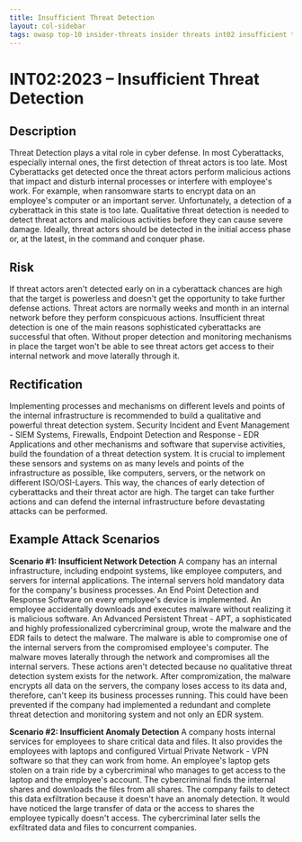 ```yaml
---
title: Insufficient Threat Detection
layout: col-sidebar
tags: owasp top-10 insider-threats insider threats int02 insufficient threat detection
---
```


# INT02:2023 – Insufficient Threat Detection

## Description
Threat Detection plays a vital role in cyber defense.
In most Cyberattacks, especially internal ones, the first detection of threat actors is too late.
Most Cyberattacks get detected once the threat actors perform malicious actions that impact and disturb internal processes or interfere with employee's work.
For example, when ransomware starts to encrypt data on an employee's computer or an important server.
Unfortunately, a detection of a cyberattack in this state is too late.
Qualitative threat detection is needed to detect threat actors and malicious activities before they can cause severe damage.
Ideally, threat actors should be detected in the initial access phase or, at the latest, in the command and conquer phase.

## Risk
If threat actors aren't detected early on in a cyberattack chances are high that the target is powerless and doesn't get the opportunity to take further defense actions.
Threat actors are normally weeks and month in an internal network before they perform conspicuous actions.
Insufficient threat detection is one of the main reasons sophisticated cyberattacks are successful that often.
Without proper detection and monitoring mechanisms in place the target won't be able to see threat actors get access to their internal network and move laterally through it.

## Rectification
Implementing processes and mechanisms on different levels and points of the internal infrastructure is recommended to build a qualitative and powerful threat detection system.
Security Incident and Event Management - SIEM Systems, Firewalls, Endpoint Detection and Response - EDR Applications and other mechanisms and software that supervise activities, build 
the foundation of a threat detection system.
It is crucial to implement these sensors and systems on as many levels and points of the infrastructure as possible, like computers, servers, or the network on 
different ISO/OSI-Layers.
This way, the chances of early detection of cyberattacks and their threat actor are high. The target can take further actions and can defend the internal infrastructure before 
devastating attacks can be performed.

## Example Attack Scenarios
**Scenario #1: Insufficient Network Detection**
A company has an internal infrastructure, including endpoint systems, like employee computers, and servers for internal applications.
The internal servers hold mandatory data for the company's business processes. An End Point Detection and Response Software on every employee's device is implemented.
An employee accidentally downloads and executes malware without realizing it is malicious software.
An Advanced Persistent Threat - APT, a sophisticated and highly professionalized cybercriminal group, wrote the malware and the EDR fails to detect the malware.
The malware is able to compromise one of the internal servers from the compromised employee's computer. The malware moves laterally through the network and compromises all the 
internal servers. These actions aren't detected because no qualitative threat detection system exists for the network.
After compromization, the malware encrypts all data on the servers, the company loses access to its data and, therefore, can't keep its business processes running.
This could have been prevented if the company had implemented a redundant and complete threat detection and monitoring system and not only an EDR system.

**Scenario #2: Insufficient Anomaly Detection**
A company hosts internal services for employees to share critical data and files. It also provides the employees with laptops and configured Virtual Private Network - VPN software so that they 
can work from home.
An employee's laptop gets stolen on a train ride by a cybercriminal who manages to get access to the laptop and the employee's account.
The cybercriminal finds the internal shares and downloads the files from all shares. 
The company fails to detect this data exfiltration because it doesn't have an anomaly detection. It would have noticed the large transfer of data or the access to shares the employee 
typically doesn't access.
The cybercriminal later sells the exfiltrated data and files to concurrent companies.
